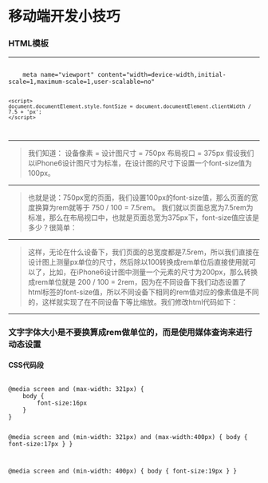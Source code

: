 # 移动端开发小技巧


### HTML模板
***
<code>
	meta name="viewport" content="width=device-width,initial-scale=1,maximum-scale=1,user-scalable=no"

	<script>
	document.documentElement.style.fontSize = document.documentElement.clientWidth / 7.5 + 'px';
	</script>
</code>

***

> 我们知道：
> 设备像素 = 设计图尺寸 = 750px
> 布局视口 = 375px
> 假设我们以iPhone6设计图尺寸为标准，在设计图的尺寸下设置一个font-size值为100px。
***
> 也就是说：750px宽的页面，我们设置100px的font-size值，那么页面的宽度换算为rem就等于 750 / 100 = 7.5rem。
> 我们就以页面总宽为7.5rem为标准，那么在布局视口中，也就是页面总宽为375px下，font-size值应该是多少？很简单：
***
> 这样，无论在什么设备下，我们页面的总宽度都是7.5rem，所以我们直接在设计图上测量px单位的尺寸，然后除以100转换成rem单位后直接使用就可以了，比如，在iPhone6设计图中测量一个元素的尺寸为200px，那么转换成rem单位就是 200 / 100 = 2rem，因为在不同设备下我们动态设置了html标签的font-size值，所以不同设备下相同的rem值对应的像素值是不同的，这样就实现了在不同设备下等比缩放。我们修改html代码如下：

***
### 文字字体大小是不要换算成rem做单位的，而是使用媒体查询来进行动态设置
#### CSS代码段
<code>
@media screen and (max-width: 321px) {
    body {
        font-size:16px
    }
}

@media screen and (min-width: 321px) and (max-width:400px) {
    body {
        font-size:17px
    }
}

@media screen and (min-width: 400px) {
    body {
        font-size:19px
    }
}
</code>